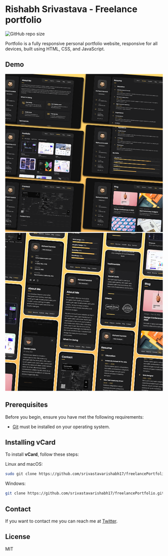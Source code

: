 # Rishabh Srivastava - Freelance portfolio

![GitHub repo size](https://img.shields.io/github/repo-size/codewithsadee/vcard-personal-portfolio)
<!-- ![GitHub stasrs](https://img.shields.io/github/stars/codewithsadee/vcard-personal-portfolio?style=social)
![GitHub forks](https://img.shields.io/github/forks/codewithsadee/vcard-personal-portfolio?style=social)
[![Twitter Follow](https://img.shields.io/twitter/follow/codewithsadee_?style=social)](https://twitter.com/intent/follow?screen_name=codewithsadee_)
[![YouTube Video Views](https://img.shields.io/youtube/views/SoxmIlgf2zM?style=social)](https://youtu.be/SoxmIlgf2zM) -->

Portfolio is a fully responsive personal portfolio website, responsive for all devices, built using HTML, CSS, and JavaScript.

## Demo

![vCard Desktop Demo](./website-demo-image/desktop.png "Desktop Demo")
![vCard Mobile Demo](./website-demo-image/mobile.png "Mobile Demo")

## Prerequisites

Before you begin, ensure you have met the following requirements:

* [Git](https://git-scm.com/downloads "Download Git") must be installed on your operating system.

## Installing vCard

To install **vCard**, follow these steps:

Linux and macOS:

```bash
sudo git clone https://github.com/srivastavarishabh17/freelancePortfolio.git
```

Windows:

```bash
git clone https://github.com/srivastavarishabh17/freelancePortfolio.git
```

## Contact

If you want to contact me you can reach me at [Twitter](https://www.twitter.com/).

## License

MIT
